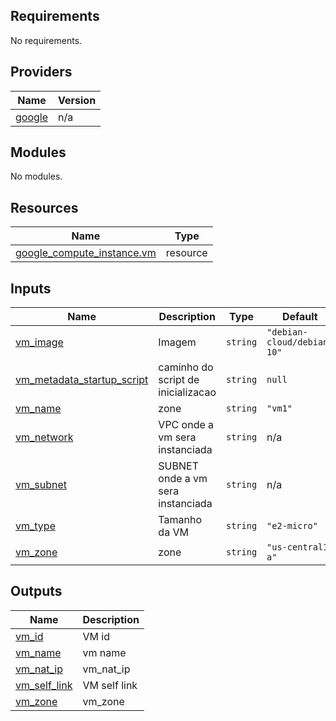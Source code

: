 ## Requirements

No requirements.

## Providers

| Name | Version |
|------|---------|
| <a name="provider_google"></a> [google](#provider\_google) | n/a |

## Modules

No modules.

## Resources

| Name | Type |
|------|------|
| [google_compute_instance.vm](https://registry.terraform.io/providers/hashicorp/google/latest/docs/resources/compute_instance) | resource |

## Inputs

| Name | Description | Type | Default | Required |
|------|-------------|------|---------|:--------:|
| <a name="input_vm_image"></a> [vm\_image](#input\_vm\_image) | Imagem | `string` | `"debian-cloud/debian-10"` | no |
| <a name="input_vm_metadata_startup_script"></a> [vm\_metadata\_startup\_script](#input\_vm\_metadata\_startup\_script) | caminho do script de inicializacao | `string` | `null` | no |
| <a name="input_vm_name"></a> [vm\_name](#input\_vm\_name) | zone | `string` | `"vm1"` | no |
| <a name="input_vm_network"></a> [vm\_network](#input\_vm\_network) | VPC onde a vm sera instanciada | `string` | n/a | yes |
| <a name="input_vm_subnet"></a> [vm\_subnet](#input\_vm\_subnet) | SUBNET onde a vm sera instanciada | `string` | n/a | yes |
| <a name="input_vm_type"></a> [vm\_type](#input\_vm\_type) | Tamanho da VM | `string` | `"e2-micro"` | no |
| <a name="input_vm_zone"></a> [vm\_zone](#input\_vm\_zone) | zone | `string` | `"us-central1-a"` | no |

## Outputs

| Name | Description |
|------|-------------|
| <a name="output_vm_id"></a> [vm\_id](#output\_vm\_id) | VM id |
| <a name="output_vm_name"></a> [vm\_name](#output\_vm\_name) | vm name |
| <a name="output_vm_nat_ip"></a> [vm\_nat\_ip](#output\_vm\_nat\_ip) | vm\_nat\_ip |
| <a name="output_vm_self_link"></a> [vm\_self\_link](#output\_vm\_self\_link) | VM self link |
| <a name="output_vm_zone"></a> [vm\_zone](#output\_vm\_zone) | vm\_zone |
